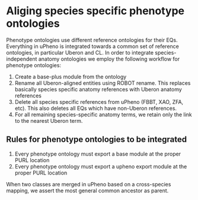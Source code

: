 # Aliging species specific phenotype ontologies

Phenotype ontologies use different reference ontologies for their EQs. Everything in uPheno is integrated towards a common set of reference ontologies, in particular Uberon and CL. In order to integrate species-independent anatomy ontologies we employ the following workflow for phenotype ontologies:

1. Create a base-plus module from the ontology
2. Rename all Uberon-aligned entities using ROBOT rename. This replaces basically species specific anatomy references with Uberon anatomy references
3. Delete all species specific references from uPheno (FBBT, XAO, ZFA, etc). This also deletes all EQs which have non-Uberon references.
4. For all remaining species-specific anatomy terms, we retain only the link to the nearest Uberon term.



## Rules for phenotype ontologies to be integrated

1. Every phenotype ontology must export a base module at the proper PURL location
2. Every phenotype ontology must export a upheno export module at the proper PURL location


When two classes are merged in uPheno based on a cross-species mapping, we assert the most general common ancestor as parent.